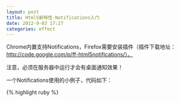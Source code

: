 ```yaml
---
layout: post
title: Html5新特性-Notifications入门
date: 2012-9-03 17:27
categories: effect
---
```


Chrome内置支持Notifications，Firefox需要安装插件（插件下载地址：http://code.google.com/p/ff-html5notifications/）。

注意，必须在服务器中运行才会有桌面通知效果！

一个Notifications使用的小例子，代码如下：

{% highlight ruby %}
<!DOCTYPE html>
<html>
<head>
    <meta http-equiv="Content-Type" content="text/html; charset=UTF-8" />
    <script type="text/javascript" src="jquery.js"></script>
    <script type="text/javascript">
        $(window).load(function(){
            // 检查客户端（一般是浏览器）对Notifications的支持
            //Chrome内置支持，Firefox需要安装插件
            if (window.webkitNotifications) {
                console.log("浏览器支持Notifications！");
                // alert("浏览器支持Notifications！");
            }
            else {
                console.log("浏览器不支持Notifications！");
                // alert("浏览器不支持Notifications！");
            }
        });

        $(document).ready(function(){
            function createNotification(options) {
                if (options.notificationType == 'simple') {
                    // 创建一个文本通知: 
                    return window.webkitNotifications.createNotification(
                        'images/rails.png', // 图标路径 - 可以是相对路径
                        '通知', // 通知的标题
                        '哈哈，你中彩咯！' // 通知的内容
                    );
                }
                else if (options.notificationType == 'html') {
                    // 或者创建一个HTML通知: 
                    return window.webkitNotifications.createHTMLNotification(
                        // HTML路径 - 可以是相对路径
                        'xxx.html'
                    );
                }
            }

            document.querySelector('#show_button').addEventListener('click', function() {
                if (window.webkitNotifications.checkPermission() == 0) {
                    // 0 表示允许Notifications
                    notification = createNotification({notificationType: 'simple'});
                    notification.ondisplay = function() { 
                        console.log("display");
                    };
                    notification.onclose = function() { 
                        console.log("close"); 
                    };
                    notification.show();
                    setTimeout('notification.cancel()', 4000)
                } else {
                    window.webkitNotifications.requestPermission();
                }
            }, false);
        });
    </script>

</head>

<body>
	<button id="show_button" type="button">点我看效果</button>
</body>

</html>
{% endhighlight %}
